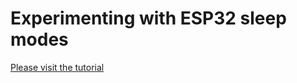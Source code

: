# Experimenting with ESP32 sleep modes

[Please visit the tutorial](https://iw4rr10r.github.io/esp32-sleep-modes/)